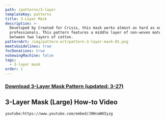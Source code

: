 ```yaml
---
path: /patterns/3-layer
templateKey: patterns
title: 3-Layer Mask
description: >-
  Developed by Created for Crisis, this mask works almost as hard as our medical
  professionals. This pattern features a middle layer of non-woven material
  between two layers of cotton.
patternArt: /img/pattern-art/pattern-3-layer-mask-01.png
meetsGuidelines: true
forDonations: true
noSewingMachine: false
tags:
  - 3-layer mask
order: 1
---
```


### [Download 3-Layer Mask Pattern (updated: 3-27)](https://masksnow.org/docs/CFCMask_3_27.pdf)

## 3-Layer Mask (Large) How-to Video
`youtube:https://www.youtube.com/embed/J0HnaWUIyzg`
